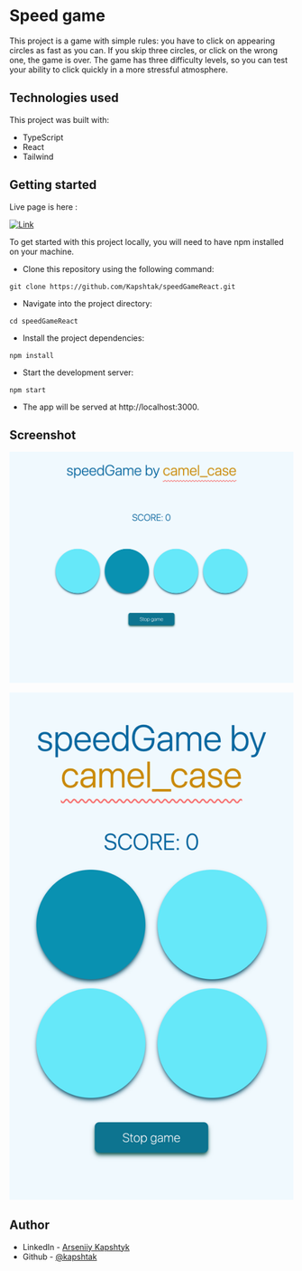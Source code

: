 # Speed game

This project is a game with simple rules: you have to click on appearing circles as fast as you can. If you skip three circles, or click on the wrong one, the game is over. The game has three difficulty levels, so you can test your ability to click quickly in a more stressful atmosphere.

## Technologies used

This project was built with:

- TypeScript
- React
- Tailwind

## Getting started

Live page is here :

[![Link](https://img.shields.io/badge/Link-Visit-blue?style=for-the-badge&logo=link)](https://kapshtak.github.io/speedGameReact/)

To get started with this project locally, you will need to have npm installed on your machine.

- Clone this repository using the following command:

```
git clone https://github.com/Kapshtak/speedGameReact.git
```

- Navigate into the project directory:

```
cd speedGameReact
```

- Install the project dependencies:

```
npm install
```

- Start the development server:

```
npm start
```

- The app will be served at http://localhost:3000.

## Screenshot

![desktop screenshot](<https://github.com/Kapshtak/speedGameReact/blob/main/screenshots/speedgame(desktop).png>)

![iPhoneSE screenshot](<https://github.com/Kapshtak/speedGameReact/blob/main/screenshots/speedgame(iPhone_SE).png>)

## Author

- LinkedIn - [Arseniiy Kapshtyk](https://www.linkedin.com/in/kapshtyk/)
- Github - [@kapshtak](https://github.com/Kapshtak)
